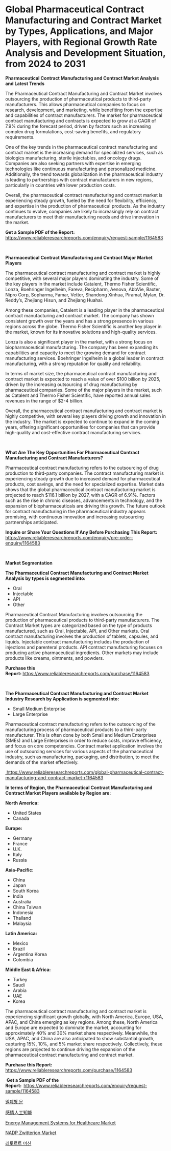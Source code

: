 <p><h1>Global Pharmaceutical Contract Manufacturing and Contract Market by Types, Applications, and Major Players, with Regional Growth Rate Analysis and Development Situation, from 2024 to 2031</h1></p><p><strong>Pharmaceutical Contract Manufacturing and Contract Market Analysis and Latest Trends</strong></p>
<p><p>The Pharmaceutical Contract Manufacturing and Contract Market involves outsourcing the production of pharmaceutical products to third-party manufacturers. This allows pharmaceutical companies to focus on research, development, and marketing, while benefiting from the expertise and capabilities of contract manufacturers. The market for pharmaceutical contract manufacturing and contracts is expected to grow at a CAGR of 7.9% during the forecast period, driven by factors such as increasing complex drug formulations, cost-saving benefits, and regulatory requirements.</p><p>One of the key trends in the pharmaceutical contract manufacturing and contract market is the increasing demand for specialized services, such as biologics manufacturing, sterile injectables, and oncology drugs. Companies are also seeking partners with expertise in emerging technologies like continuous manufacturing and personalized medicine. Additionally, the trend towards globalization in the pharmaceutical industry is leading to partnerships with contract manufacturers in new regions, particularly in countries with lower production costs.</p><p>Overall, the pharmaceutical contract manufacturing and contract market is experiencing steady growth, fueled by the need for flexibility, efficiency, and expertise in the production of pharmaceutical products. As the industry continues to evolve, companies are likely to increasingly rely on contract manufacturers to meet their manufacturing needs and drive innovation in the market.</p></p>
<p><strong>Get a Sample PDF of the Report:&nbsp;</strong> <a href="https://www.reliableresearchreports.com/enquiry/request-sample/1164583">https://www.reliableresearchreports.com/enquiry/request-sample/1164583</a></p>
<p>&nbsp;</p>
<p><strong>Pharmaceutical Contract Manufacturing and Contract Major Market Players</strong></p>
<p><p>The pharmaceutical contract manufacturing and contract market is highly competitive, with several major players dominating the industry. Some of the key players in the market include Catalent, Thermo Fisher Scientific, Lonza, Boehringer Ingelheim, Fareva, Recipharm, Aenova, AbbVie, Baxter, Nipro Corp, Sopharma, Famar, Vetter, Shandong Xinhua, Piramal, Mylan, Dr. Reddy’s, Zhejiang Hisun, and Zhejiang Huahai.</p><p>Among these companies, Catalent is a leading player in the pharmaceutical contract manufacturing and contract market. The company has shown consistent growth over the years and has a strong presence in various regions across the globe. Thermo Fisher Scientific is another key player in the market, known for its innovative solutions and high-quality services.</p><p>Lonza is also a significant player in the market, with a strong focus on biopharmaceutical manufacturing. The company has been expanding its capabilities and capacity to meet the growing demand for contract manufacturing services. Boehringer Ingelheim is a global leader in contract manufacturing, with a strong reputation for quality and reliability.</p><p>In terms of market size, the pharmaceutical contract manufacturing and contract market is expected to reach a value of over $100 billion by 2025, driven by the increasing outsourcing of drug manufacturing by pharmaceutical companies. Some of the major players in the market, such as Catalent and Thermo Fisher Scientific, have reported annual sales revenues in the range of $2-4 billion.</p><p>Overall, the pharmaceutical contract manufacturing and contract market is highly competitive, with several key players driving growth and innovation in the industry. The market is expected to continue to expand in the coming years, offering significant opportunities for companies that can provide high-quality and cost-effective contract manufacturing services.</p></p>
<p>&nbsp;</p>
<p><strong>What Are The Key Opportunities For Pharmaceutical Contract Manufacturing and Contract Manufacturers?</strong></p>
<p><p>Pharmaceutical contract manufacturing refers to the outsourcing of drug production to third-party companies. The contract manufacturing market is experiencing steady growth due to increased demand for pharmaceutical products, cost savings, and the need for specialized expertise. Market data shows that the global pharmaceutical contract manufacturing market is projected to reach $116.1 billion by 2027, with a CAGR of 6.91%. Factors such as the rise in chronic diseases, advancements in technology, and the expansion of biopharmaceuticals are driving this growth. The future outlook for contract manufacturing in the pharmaceutical industry appears promising, with continuous innovation and increasing outsourcing partnerships anticipated.</p></p>
<p><strong>Inquire or Share Your Questions If Any Before Purchasing This Report:</strong> <a href="https://www.reliableresearchreports.com/enquiry/pre-order-enquiry/1164583">https://www.reliableresearchreports.com/enquiry/pre-order-enquiry/1164583</a></p>
<p>&nbsp;</p>
<p><strong>Market Segmentation</strong></p>
<p><strong>The Pharmaceutical Contract Manufacturing and Contract Market Analysis by types is segmented into:</strong></p>
<p><ul><li>Oral</li><li>Injectable</li><li>API</li><li>Other</li></ul></p>
<p><p>Pharmaceutical Contract Manufacturing involves outsourcing the production of pharmaceutical products to third-party manufacturers. The Contract Market types are categorized based on the type of products manufactured, such as Oral, Injectable, API, and Other markets. Oral contract manufacturing involves the production of tablets, capsules, and liquids. Injectable contract manufacturing includes the production of injections and parenteral products. API contract manufacturing focuses on producing active pharmaceutical ingredients. Other markets may include products like creams, ointments, and powders.</p></p>
<p><strong>Purchase this Report:&nbsp;</strong><a href="https://www.reliableresearchreports.com/purchase/1164583">https://www.reliableresearchreports.com/purchase/1164583</a></p>
<p>&nbsp;</p>
<p><strong>The Pharmaceutical Contract Manufacturing and Contract Market Industry Research by Application is segmented into:</strong></p>
<p><ul><li>Small Medium Enterprise</li><li>Large Enterprise</li></ul></p>
<p><p>Pharmaceutical contract manufacturing refers to the outsourcing of the manufacturing process of pharmaceutical products to a third-party manufacturer. This is often done by both Small and Medium Enterprises (SMEs) and Large Enterprises in order to reduce costs, improve efficiency, and focus on core competencies. Contract market application involves the use of outsourcing services for various aspects of the pharmaceutical industry, such as manufacturing, packaging, and distribution, to meet the demands of the market effectively.</p></p>
<p><a href="https://www.reliableresearchreports.com/global-pharmaceutical-contract-manufacturing-and-contract-market-r1164583">&nbsp;https://www.reliableresearchreports.com/global-pharmaceutical-contract-manufacturing-and-contract-market-r1164583</a></p>
<p><strong>In terms of Region, the Pharmaceutical Contract Manufacturing and Contract Market Players available by Region are:</strong></p>
<p>
    <p> <strong> North America: </strong>
        <ul>
            <li>United States</li>
            <li>Canada</li>
        </ul>
        </p> 
    <p> <strong> Europe: </strong>
        <ul>
            <li>Germany</li>
            <li>France</li>
            <li>U.K.</li>
            <li>Italy</li>
            <li>Russia</li>
        </ul>
        </p> 
    <p> <strong> Asia-Pacific: </strong>
        <ul>
            <li>China</li>
            <li>Japan</li>
            <li>South Korea</li>
            <li>India</li>
            <li>Australia</li>
            <li>China Taiwan</li>
            <li>Indonesia</li>
            <li>Thailand</li>
            <li>Malaysia</li>
        </ul>
        </p> 
    <p> <strong> Latin America: </strong>
        <ul>
            <li>Mexico</li>
            <li>Brazil</li>
            <li>Argentina Korea</li>
            <li>Colombia</li>
        </ul>
        </p> 
    <p> <strong> Middle East & Africa: </strong>
        <ul>
            <li>Turkey</li>
            <li>Saudi</li>
            <li>Arabia</li>
            <li>UAE</li>
            <li>Korea</li>
        </ul>
    </p>
    </p>
<p><p>The pharmaceutical contract manufacturing and contract market is experiencing significant growth globally, with North America, Europe, USA, APAC, and China emerging as key regions. Among these, North America and Europe are expected to dominate the market, accounting for approximately 40% and 30% market share respectively. Meanwhile, the USA, APAC, and China are also anticipated to show substantial growth, capturing 15%, 10%, and 5% market share respectively. Collectively, these regions are projected to continue driving the expansion of the pharmaceutical contract manufacturing and contract market.</p></p>
<p><strong>Purchase this Report: </strong><a href="https://www.reliableresearchreports.com/purchase/1164583">https://www.reliableresearchreports.com/purchase/1164583</a></p>
<p>&nbsp;<strong>Get a Sample PDF of the Report:&nbsp;&nbsp;</strong><a href="https://www.reliableresearchreports.com/enquiry/request-sample/1164583">https://www.reliableresearchreports.com/enquiry/request-sample/1164583</a></p>
<p><strong></strong></p>
<p><p><a href="https://github.com/mpodehpw07370073/Market-Research-Report-List-1/blob/main/810373043189.md">밀폐형 문</a></p><p><a href="https://medium.com/@reannakling/%E6%84%9F%E6%83%85%E4%BA%BA%E5%B7%A5%E7%9F%A5%E8%83%BD%E5%B8%82%E5%A0%B4%E3%81%AE%E8%A6%8F%E6%A8%A1%E3%81%AF-%E4%B8%96%E7%95%8C%E3%81%AE%E6%A5%AD%E7%95%8C%E3%81%AB%E3%81%8A%E3%81%91%E3%82%8B%E6%9C%80%E8%89%AF%E3%81%AE%E3%83%9E%E3%83%BC%E3%82%B1%E3%83%86%E3%82%A3%E3%83%B3%E3%82%B0%E3%83%81%E3%83%A3%E3%83%8D%E3%83%AB%E3%82%92%E7%A4%BA%E3%81%97%E3%81%A6%E3%81%84%E3%81%BE%E3%81%99-9db8f980b186">感情人工知能</a></p><p><a href="https://github.com/FassouRP/Market-Research-Report-List-4/blob/main/energy-management-systems-for-healthcare-market.md">Energy Management Systems for Healthcare Market</a></p><p><a href="https://issuu.com/reportprime-2/docs/nadp-zwitterion-market-size-2030.pptx">NADP Zwitterion Market</a></p><p><a href="https://medium.com/@albinbrakus2023/%EB%A6%AC%ED%86%A0%ED%8A%B8-%EA%B8%B0%EA%B3%84-%EC%8B%9C%EC%9E%A5-%EA%B2%BD%EC%9F%81-%EB%B6%84%EC%84%9D-%EC%8B%9C%EC%9E%A5-%EB%8F%99%ED%96%A5-%EB%B0%8F-2031%EB%85%84%EA%B9%8C%EC%A7%80%EC%9D%98-%EC%98%88%EC%B8%A1-f674f934dffd">레토르트 머신</a></p></p>